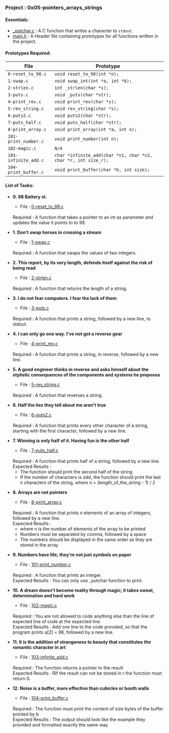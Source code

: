 <h3>Project : 0x05-pointers_arrays_strings</h3>

<h4>Essentials:</h4>

* [_putchar.c](./_putchar.c) : A C function that writes a character to `stdout`.
* [main.h](./main.h) : A Header file containing prototypes for all functions written in the project.

<h4>Prototypes Required:</h4>

| File                 | Prototype                                                      |
| ---------------------| ---------------------------------------------------------------|
| `0-reset_to_98.c`         | `void reset_to_98(int *n);`                        |
| `1-swap.c`        | `void swap_int(int *a, int *b);`                |
| `2-strlen.c`        | `int _strlen(char *s);`                |
| `3-puts.c`         | `void _puts(char *str);`                             |
| `4-print_rev.c`      | `void print_rev(char *s);`                           |
| `5-rev_string.c` | `void rev_string(char *s);`                                |
| `6-puts2.c`     | `void puts2(char *str);`                                    |
| `7-puts_half.c`           | `void puts_half(char *str);`                                          |
| `8-print_array.c`        | `void print_array(int *a, int n);`                                         |
| `101-print_number.c` | `void print_number(int n);`                                    |
| `102-magic.c`        | `N/A`                                                          |
| `103-infinite_add.c` | `char *infinite_add(char *n1, char *n2, char *r, int size_r);` |
| `104-print_buffer.c` | `void print_buffer(char *b, int size);`                        |

<h4>List of Tasks:</h4>

* **0. 98 Battery st.**
  * File : [0-reset_to_98.c](./0-reset_to_98.c)
  <br>
  Required : A function that takes a pointer to an int as parameter and updates the value it points to to 98.
  <br>

* **1. Don't swap horses in crossing a stream**
  *  File : [1-swap.c](./1-swap.c)
   <br>
  Required : A function that swaps the values of two integers.
  
* **2. This report, by its very length, defends itself against the risk of being read**
  *  File : [2-strlen.c](./2-strlen.c)
   <br>
  Required : A function that returns the length of a string.
  
* **3. I do not fear computers. I fear the lack of them**
  * File : [3-puts.c](./3-puts.c)
  <br>
  Required : A function that prints a string, followed by a new line, to stdout.


* **4. I can only go one way. I've not got a reverse gear**
  *  File : [4-print_rev.c](./4-print_rev.c)
   <br>
  Required : A function that prints a string, in reverse, followed by a new line.
  
* **5. A good engineer thinks in reverse and asks himself about the stylistic consequences of the components and systems he proposes**
  * File : [5-rev_string.c](./5-rev_string.c)
  <br>
  Required : A function that reverses a string.

* **6. Half the lies they tell about me aren't true**
  *  File : [6-puts2.c](./6-puts2.c)
   <br>
  Required : A function that prints every other character of a string, starting with the first character, followed by a new line.

  
* **7. Winning is only half of it. Having fun is the other half**
  * File : [7-puts_half.c](./7-puts_half.c)
  <br>
  Required : A function that prints half of a string, followed by a new line.
  <br>
  Expected Results : 
    <ul>
  <li>The function should print the second half of the string</li>
  <li>If the number of characters is odd, the function should print the last n characters of the string, where n = (length_of_the_string - 1) / 2</li>
  </ul>

* **8. Arrays are not pointers**
  *  File : [8-print_array.c](./8-print_array.c)
   <br>
  Required : A function that prints n elements of an array of integers, followed by a new line.
  <br>
  Expected Results : 
    <ul>
  <li>where n is the number of elements of the array to be printed</li>
  <li>Numbers must be separated by comma, followed by a space</li>
    <li>The numbers should be displayed in the same order as they are stored in the array</li>
  </ul>
  
* **9. Numbers have life; they're not just symbols on paper**
  * File : [101-print_number.c](./101-print_number.c)
  <br>
  Required : A function that prints an integer.
  <br>
  Expected Results : You can only use _putchar function to print.

* **10. A dream doesn't become reality through magic; it takes sweat, determination and hard work**
  *  File : [102-magic.c](./102-magic.c)
   <br>
  Required : You are not allowed to code anything else than the line of expected line of code at the expected line.
  <br>
  Expected Results : Add one line to the code provided, so that the program prints a[2] = 98, followed by a new line.
  
* **11. It is the addition of strangeness to beauty that constitutes the romantic character in art**
  * File : [103-infinite_add.c](./103-infinite_add.c)
  <br>
  Required : The function returns a pointer to the result
  <br>
  Expected Results : RIf the result can not be stored in r the function must return 0.

* **12. Noise is a buffer, more effective than cubicles or booth walls**
  *  File : [104-print_buffer.c](./104-print_buffer.c)
   <br>
  Required : The function must print the content of size bytes of the buffer pointed by b
  <br>
  Expected Results : The output should look like the example they provided and formatted exactly the same way.
